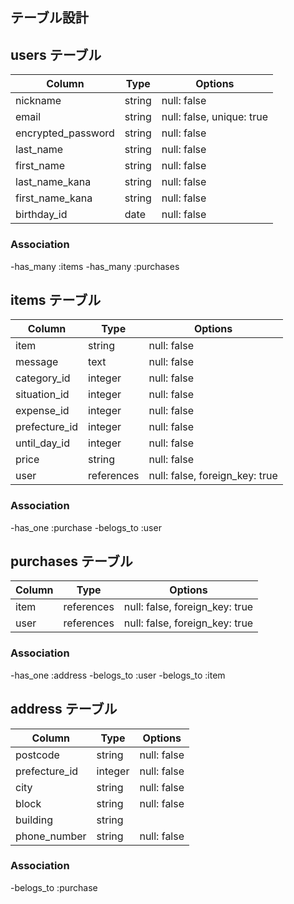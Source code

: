 ## テーブル設計


## users テーブル

|Column            |Type  |Options                  |
|------------------|------|-------------------------|
|nickname          |string|null: false              |
|email             |string|null: false, unique: true|
|encrypted_password|string|null: false              |
|last_name         |string|null: false              |
|first_name        |string|null: false              |
|last_name_kana    |string|null: false              |
|first_name_kana   |string|null: false              |
|birthday_id       |date  |null: false              |

### Association

-has_many :items
-has_many :purchases

## items テーブル

|Column       |Type       |Options                       |
|-------------|-----------|------------------------------|
|item         |string     |null: false                   |
|message      |text       |null: false                   |
|category_id  |integer    |null: false                   |
|situation_id |integer    |null: false                   |
|expense_id   |integer    |null: false                   |
|prefecture_id|integer    |null: false                   |
|until_day_id |integer    |null: false                   |
|price        |string     |null: false                   |
|user         |references |null: false, foreign_key: true|


### Association

-has_one :purchase
-belogs_to :user



## purchases テーブル

|Column |Type      |Options                       |
|-------|----------|------------------------------|
|item   |references|null: false, foreign_key: true|
|user   |references|null: false, foreign_key: true|

### Association

-has_one :address
-belogs_to :user
-belogs_to :item


## address テーブル

|Column       |Type   |Options              |
|-------------|-------|---------------------|
|postcode     |string |null: false          |
|prefecture_id|integer|null: false          |
|city         |string |null: false          |
|block        |string |null: false          |
|building     |string |                     |
|phone_number |string |null: false          |

### Association
-belogs_to :purchase